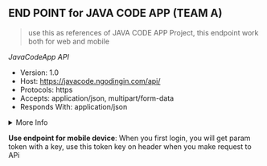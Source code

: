## END POINT for JAVA CODE APP (TEAM A)
> use this as references of JAVA CODE APP Project, this endpoint work both for web and mobile

*JavaCodeApp API*
- Version: 1.0
- Host: https://javacode.ngodingin.com/api/
- Protocols: https
- Accepts: application/json, multipart/form-data
- Responds With: application/json

<details><summary>More Info</summary>
<p>

- Database Structure: [see database structure](https://drive.google.com/file/d/1bqHTalvlo1LK_uZAnFRb_A2lbKJTBfmG/view?usp=sharing)
- Contact Email: mahendradwipurwanto@gmail.com
- Telegram Channel: [join now](https://t.me/+fmatnn17a1UyZTQ1)

</p>
</details>

**Use endpoint for mobile device**:
When you first login, you will get param token with a key, use this token key on header when you make request to APi